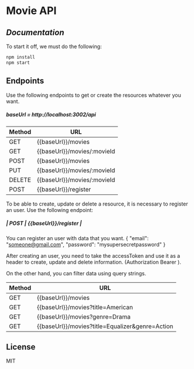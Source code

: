 # Movie API
## _Documentation_

To start it off, we must do the following:

```sh
npm install
npm start
```

## Endpoints

Use the following endpoints to get or create the resources whatever you want.

##### baseUrl = http://localhost:3002/api

| Method | URL |
| ------ | ------ |
| GET | {{baseUrl}}/movies |
| GET | {{baseUrl}}/movies/:movieId |
| POST | {{baseUrl}}/movies |
| PUT | {{baseUrl}}/movies/:movieId |
| DELETE | {{baseUrl}}/movies/:movieId |
| POST | {{baseUrl}}/register |

To be able to create, update or delete a resource, it is necessary to register an user. Use the following endpoint:
##### | POST | {{baseUrl}}/register |
You can register an user with data that you want.
{
    "email": "someone@gmail.com",
    "password": "mysupersecretpassword"
}

After creating an user, you need to take the accessToken and use it as a header to create, update and delete information. (Authorization Bearer <token>).

On the other hand, you can filter data using query strings.

| Method | URL |
| ------ | ------ |
| GET | {{baseUrl}}/movies |
| GET | {{baseUrl}}/movies?title=American |
| GET | {{baseUrl}}/movies?genre=Drama |
| GET | {{baseUrl}}/movies?title=Equalizer&genre=Action |

## License

MIT
